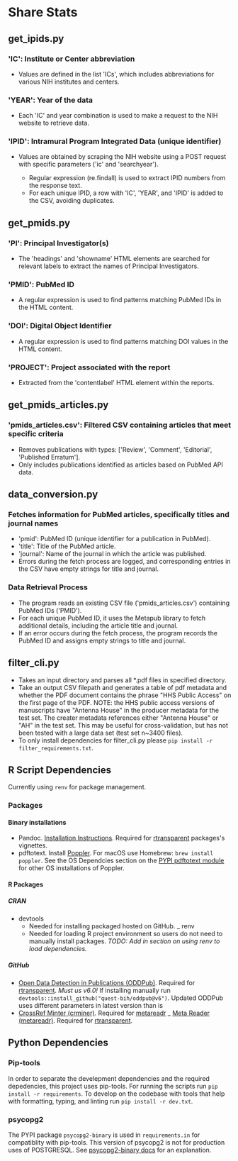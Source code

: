 # Share Stats

## get_ipids.py

### 'IC': Institute or Center abbreviation

- Values are defined in the list 'ICs', which includes abbreviations for various NIH institutes and centers.

### 'YEAR': Year of the data

- Each 'IC' and year combination is used to make a request to the NIH website to retrieve data.

### 'IPID': Intramural Program Integrated Data (unique identifier)

- Values are obtained by scraping the NIH website using a POST request with specific parameters ('ic' and 'searchyear').

  - Regular expression (re.findall) is used to extract IPID numbers from the response text.
  - For each unique IPID, a row with 'IC', 'YEAR', and 'IPID' is added to the CSV, avoiding duplicates.

## get_pmids.py

### 'PI': Principal Investigator(s)

- The 'headings' and 'showname' HTML elements are searched for relevant labels to extract the names of Principal Investigators.

### 'PMID': PubMed ID

- A regular expression is used to find patterns matching PubMed IDs in the HTML content.

### 'DOI': Digital Object Identifier

- A regular expression is used to find patterns matching DOI values in the HTML content.

### 'PROJECT': Project associated with the report

- Extracted from the 'contentlabel' HTML element within the reports.

## get_pmids_articles.py

### 'pmids_articles.csv': Filtered CSV containing articles that meet specific criteria

- Removes publications with types: ['Review', 'Comment', 'Editorial', 'Published Erratum'].
- Only includes publications identified as articles based on PubMed API data.

## data_conversion.py

### Fetches information for PubMed articles, specifically titles and journal names

- 'pmid': PubMed ID (unique identifier for a publication in PubMed).
- 'title': Title of the PubMed article.
- 'journal': Name of the journal in which the article was published.
- Errors during the fetch process are logged, and corresponding entries in the CSV have empty strings for title and journal.

### Data Retrieval Process

- The program reads an existing CSV file ('pmids_articles.csv') containing PubMed IDs ('PMID').
- For each unique PubMed ID, it uses the Metapub library to fetch additional details, including the article title and journal.
- If an error occurs during the fetch process, the program records the PubMed ID and assigns empty strings to title and journal.

## filter_cli.py

- Takes an input directory and parses all *.pdf files in specified directory.
- Take an output CSV filepath and generates a table of pdf metadata and whether the PDF document contains the phrase "HHS Public Access" on the first page of the PDF. NOTE: the HHS public access versions of manuscripts  have "Antenna House" in the producer metadata for the test set. The creater metadata references either "Antenna House" or "AH" in the test set. This may be useful for cross-validation, but has not been tested with a large data set (test set n~3400 files).
- To only install dependencies for filter_cli.py please `pip install -r filter_requirements.txt`.

## R Script Dependencies

Currently using `renv` for package management.

### Packages

#### Binary installations

- Pandoc. [Installation Instructions](https://pandoc.org/installing.html). Required for [rtransparent](https://github.com/serghiou/rtransparent) packages's vignettes.
- pdftotext. Install [Poppler](https://poppler.freedesktop.org/). For macOS use Homebrew: `brew install poppler`. See the OS Dependcies section on the [PYPI pdftotext module](https://pypi.org/project/pdftotext/) for other OS installations of Poppler.

#### R Packages

##### CRAN

- devtools
  - Needed for installing packaged hosted on GitHub.
_ renv
  - Needed for loading R project environment so users do not need to manually install packages. *TODO: Add in section on using renv to load dependencies.*

##### GitHub

- [Open Data Detection in Publications (ODDPub)](https://github.com/quest-bih/oddpub). Required for [rtransparent](https://github.com/serghiou/rtransparent). *Must us v6.0!* If installing manually run `devtools::install_github("quest-bih/oddpub@v6")`. Updated ODDPub uses different parameters in latest version than is
- [CrossRef Minter (crminer)](https://github.com/cran/crminer). Required for [metareadr](https://github.com/serghiou/metareadr)
_ [Meta Reader (metareadr)](https://github.com/serghiou/metareadr). Required for [rtransparent](https://github.com/serghiou/rtransparent).

## Python Dependencies

### Pip-tools

In order to separate the develepment dependencies and the required depedencies, this project uses pip-tools. For running the scripts run `pip install -r requirements`. To develop on the codebase with tools that help with formatting, typing, and linting run `pip install -r dev.txt`.

### psycopg2

The PYPI package `psycopg2-binary` is used in `requirements.in` for compatiblity with pip-tools. This version of psycopg2 is not for production uses of POSTGRESQL. See [psycopg2-binary docs](https://pypi.org/project/psycopg2-binary/) for an explanation.
